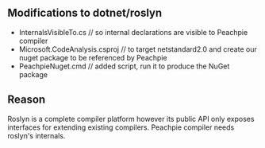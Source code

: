 ## Modifications to dotnet/roslyn

- InternalsVisibleTo.cs // so internal declarations are visible to Peachpie compiler
- Microsoft.CodeAnalysis.csproj // to target netstandard2.0 and create our nuget package to be referenced by Peachpie
- PeachpieNuget.cmd // added script, run it to produce the NuGet package

## Reason

Roslyn is a complete compiler platform however its public API only exposes interfaces for extending existing compilers. Peachpie compiler needs roslyn's internals.
